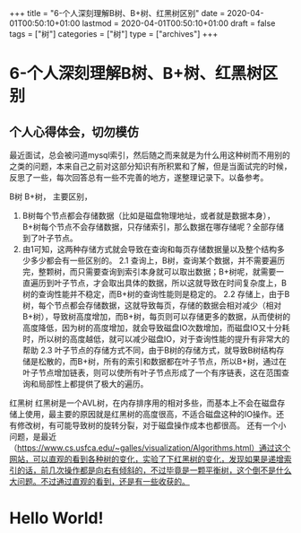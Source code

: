 +++
title = "6-个人深刻理解B树、B+树、红黑树区别"
date = 2020-04-01T00:50:10+01:00
lastmod = 2020-04-01T00:50:10+01:00
draft = false
tags = ["树"]
categories = ["树"]
type = ["archives"]
+++

# 6-个人深刻理解B树、B+树、红黑树区别

## 个人心得体会，切勿模仿

最近面试，总会被问道mysql索引，然后随之而来就是为什么用这种树而不用别的之类的问题，本来自己之前对这部分知识有所积累和了解，但是当面试完的时候，反思了一些，每次回答总有一些不完善的地方，遂整理记录下。以备参考。

B树 B+树，
主要区别，
1. B树每个节点都会存储数据（比如是磁盘物理地址，或者就是数据本身），B+树每个节点不会存储数据，只存储索引，那么数据在哪存储呢？全部存储到了叶子节点。
2. 由1可知，这两种存储方式就会导致在查询和每页存储数据量以及整个结构多少多少都会有一些区别的。
2.1 查询上，B树，查询某个数据，并不需要遍历完，整颗树，而只需要查询到索引本身就可以取出数据；B+树呢，就需要一直遍历到叶子节点，才会取出具体的数据，所以这就导致在时间复杂度上，B树的查询性能并不稳定，而B+树的查询性能则是稳定的。
2.2 存储上，由于B树，每个节点都会存储数据，这就导致每页，存储的数据会相对减少（相对B+树），导致树高度增加，而B+树，每页则可以存储更多的数据，从而使树的高度降低，因为树的高度增加，就会导致磁盘IO次数增加，而磁盘IO又十分耗时，所以树的高度越低，就可以减少磁盘IO，对于查询性能的提升有非常大的帮助
2.3 叶子节点的存储方式不同，由于B树的存储方式，就导致B树结构存储是松散的，而B+树，所有的索引和数据都在叶子节点，所以B+树，通过在叶子节点增加链表，则可以使所有叶子节点形成了一个有序链表，这在范围查询和局部性上都提供了极大的遍历。

红黑树
红黑树是一个AVL树，在内存排序用的相对多些，而基本上不会在磁盘存储上使用，最主要的原因就是红黑树的高度很高，不适合磁盘这种的IO操作。还有修改树，有可能导致树的旋转分裂，对于磁盘操作成本也都很高。
还有一个小问题，是最近（https://www.cs.usfca.edu/~galles/visualization/Algorithms.html）通过这个网站，可以直观的看到各种树的变化，实验了下红黑树的变化，发现如果是递增索引的话，前几次操作都是向右有倾斜的，不过毕竟是一颗平衡树，这个倒不是什么大问题。不过通过直观的看到，还是有一些收获的。





# Hello World!